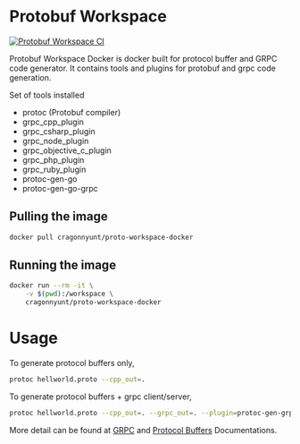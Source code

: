 # Protobuf Workspace

[![Protobuf Workspace CI](https://github.com/cragonnyunt/proto-workspace/actions/workflows/main.yml/badge.svg?branch=main)](https://github.com/cragonnyunt/proto-workspace/actions/workflows/main.yml)

Protobuf Workspace Docker is docker built for protocol buffer and GRPC code generator. It contains tools and plugins for protobuf and grpc code generation.

Set of tools installed
- protoc (Protobuf compiler)
- grpc_cpp_plugin
- grpc_csharp_plugin
- grpc_node_plugin
- grpc_objective_c_plugin
- grpc_php_plugin
- grpc_ruby_plugin
- protoc-gen-go
- protoc-gen-go-grpc

## Pulling the image

```sh
docker pull cragonnyunt/proto-workspace-docker
```

## Running the image

```sh
docker run --rm -it \
    -v $(pwd):/workspace \
    cragonnyunt/proto-workspace-docker
```

# Usage

To generate protocol buffers only,

```sh
protoc hellworld.proto --cpp_out=.
```

To generate protocol buffers + grpc client/server,

```sh
protoc hellworld.proto --cpp_out=. --grpc_out=. --plugin=protoc-gen-grpc=`which grpc_cpp_plugin`
```

More detail can be found at [GRPC](https://grpc.io/docs/) and [Protocol Buffers](https://developers.google.com/protocol-buffers/docs/tutorials) Documentations.
